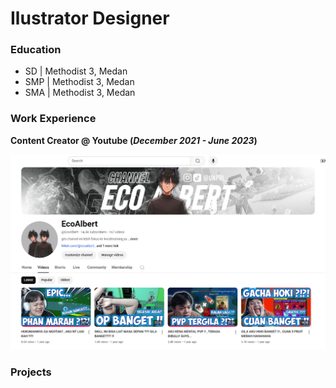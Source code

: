 # Ilustrator Designer

### Education
- SD  | Methodist 3, Medan
- SMP | Methodist 3, Medan
- SMA | Methodist 3, Medan

### Work Experience
**Content Creator @ Youtube (_December 2021 - June 2023_)**

![Image](/assets/img/Youtube.png)

### Projects
